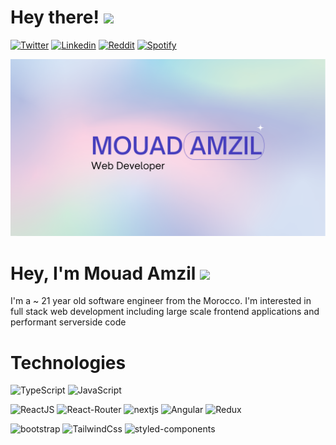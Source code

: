 # Hey there! <img src="https://i.pinimg.com/originals/78/fc/57/78fc5736273683922c0627336b5bb0cb.gif" width="30">

[![Twitter](https://img.shields.io/badge/Twitter-1DA1F2?style=for-the-badge&logo=twitter&logoColor=white)](https://twitter.com/intent/follow?screen_name=mouadamzil1)
[![Linkedin](https://img.shields.io/badge/LinkedIn-0077B5?style=for-the-badge&logo=linkedin&logoColor=white)](https://www.linkedin.com/in/mouadamzil/)
[![Reddit](https://img.shields.io/badge/Reddit-FF4500?style=for-the-badge&logo=reddit&logoColor=white)](https://www.reddit.com/user/MouadAmzil)
[![Spotify](https://img.shields.io/badge/Spotify-1ED760?&style=for-the-badge&logo=spotify&logoColor=white)](https://open.spotify.com/user/xedqg5j0l1fbz2zpre1ippe25)


 <img src="./Rainbow Gradient Pink and Purple Zoom Virtual Background.png"/>

# Hey, I'm Mouad Amzil <img src="https://i.pinimg.com/originals/10/94/23/109423f76102e5e8f703b70612aaa98b.gif" width="30">
I'm a ~ 21 year old software engineer from the Morocco. I'm interested in full stack web development including large scale frontend applications and performant serverside code

# Technologies 

![TypeScript](https://img.shields.io/badge/TypeScript-007ACC?style=for-the-badge&logo=typescript&logoColor=white)
![JavaScript](https://img.shields.io/badge/JavaScript-323330?style=for-the-badge&logo=javascript&logoColor=F7DF1E)

![ReactJS](https://img.shields.io/badge/React-20232A?style=for-the-badge&logo=react&logoColor=61DAFB)
![React-Router](https://img.shields.io/badge/React_Router-CA4245?style=for-the-badge&logo=react-router&logoColor=white)
![nextjs](https://img.shields.io/badge/nextjs-20232A?style=for-the-badge&logo=nextjs)
![Angular](https://img.shields.io/badge/Angular-DD0031?style=for-the-badge&logo=angular&logoColor=white)
![Redux](https://img.shields.io/badge/Redux-593D88?style=for-the-badge&logo=redux&logoColor=white)

![bootstrap](https://img.shields.io/badge/Bootstrap-563D7C?style=for-the-badge&logo=bootstrap&logoColor=white)
![TailwindCss](https://img.shields.io/badge/Tailwind_CSS-38B2AC?style=for-the-badge&logo=tailwind-css&logoColor=white)
![styled-components](https://img.shields.io/badge/styled--components-DB7093?style=for-the-badge&logo=styled-components&logoColor=white)




<!--
**MouadAmzil/MouadAmzil** is a ✨ _special_ ✨ repository because its `README.md` (this file) appears on your GitHub profile.
Here are some ideas to get you started:


- 🔭 I’m currently working on ...
- 🌱 I’m currently learning ...
- 👯 I’m looking to collaborate on ...
- 🤔 I’m looking for help with ...
- 💬 Ask me about ...
- 📫 How to reach me: ...
- 😄 Pronouns: ...
- ⚡ Fun fact: ...
-->

